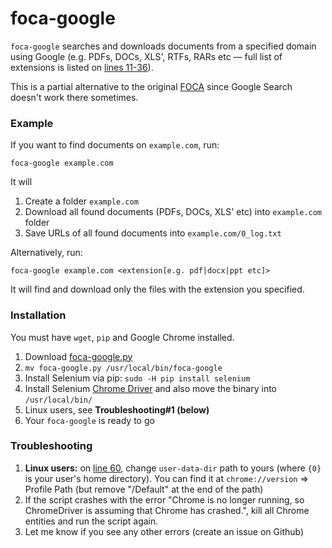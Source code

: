 # foca-google
`foca-google` searches and downloads documents from a specified domain using Google (e.g. PDFs, DOCs, XLS', RTFs, RARs etc — full list of extensions is listed on [lines 11-36](foca-google.py#L11)).

This is a partial alternative to the original [FOCA](https://github.com/ElevenPaths/FOCA) since Google Search doesn't work there sometimes.

### Example
If you want to find documents on `example.com`, run:

```
foca-google example.com
```

It will

1. Create a folder `example.com`
2. Download all found documents (PDFs, DOCs, XLS' etc) into `example.com` folder
3. Save URLs of all found documents into `example.com/0_log.txt`

Alternatively, run:

```
foca-google example.com <extension[e.g. pdf|docx|ppt etc]>
```
It will find and download only the files with the extension you specified.


### Installation
You must have `wget`, `pip` and Google Chrome installed.

1. Download [foca-google.py](foca-google.py)
2. `mv foca-google.py /usr/local/bin/foca-google`
3. Install Selenium via pip: `sudo -H pip install selenium`
4. Install Selenium [Chrome Driver](https://sites.google.com/a/chromium.org/chromedriver/downloads) and also move the binary into `/usr/local/bin/`
5. Linux users, see **Troubleshooting#1 (below)**
6. Your `foca-google` is ready to go

### Troubleshooting
1. **Linux users:** on [line 60](foca-google.py#L60), change `user-data-dir` path to yours (where `{0}` is your user's home directory). You can find it at `chrome://version` => Profile Path (but remove "/Default" at the end of the path)
2. If the script crashes with the error "Chrome is no longer running, so ChromeDriver is assuming that Chrome has crashed.", kill all Chrome entities and run the script again.
3. Let me know if you see any other errors (create an issue on Github)
